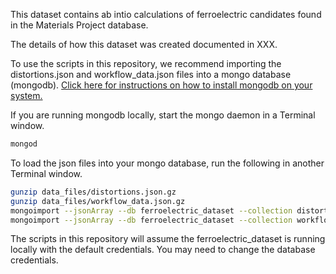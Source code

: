 This dataset contains ab intio calculations of ferroelectric candidates found in the Materials Project database. 

The details of how this dataset was created documented in XXX.

To use the scripts in this repository, we recommend importing the distortions.json and workflow_data.json files into a mongo database (mongodb). [Click here for instructions on how to install mongodb on your system.](https://docs.mongodb.com/manual/installation/)

If you are running mongodb locally, start the mongo daemon in a Terminal window.
```bash
mongod
```

To load the json files into your mongo database, run the following in another Terminal window.
```bash
gunzip data_files/distortions.json.gz
gunzip data_files/workflow_data.json.gz
mongoimport --jsonArray --db ferroelectric_dataset --collection distortions --file data_files/distortions.json
mongoimport --jsonArray --db ferroelectric_dataset --collection workflow_data --file data_files/workflow_data.json
```

The scripts in this repository will assume the ferroelectric_dataset is running locally with the default credentials. You may need to change the database credentials.
